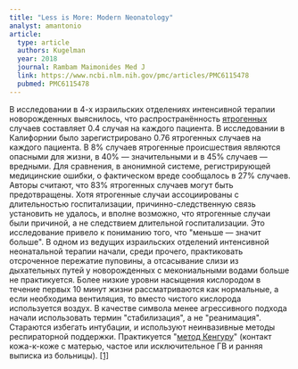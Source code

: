 ```yaml
---
title: "Less is More: Modern Neonatology"
analyst: amantonio
article:
  type: article
  authors: Kugelman
  year: 2018
  journal: Rambam Maimonides Med J
  link: https://www.ncbi.nlm.nih.gov/pmc/articles/PMC6115478
  pubmed: PMC6115478
---
```


В исследовании в 4-х израильских отделениях интенсивной терапии новорожденных выяснилось, что распространённость [ятрогенных](https://ru.wikipedia.org/wiki/Ятрогения) случаев составляет 0.4 случая на каждого пациента. В исследовании в Калифорнии было зарегистрировано 0.76 ятрогенных случаев на каждого пациента. В 8% случаев ятрогенные происшествия являются опасными для жизни, в 40% — значительными и в 45% случаев — вредными. Для сравнения, в анонимной системе, регистрирующей медицинские ошибки, о фактическом вреде сообщалось в 27% случаев. Авторы считают, что 83% ятрогенных случаев могут быть предотвращены.
Хотя ятрогенные случаи ассоциированы с длительностью госпитализации, причинно-следственную связь установить не удалось, и вполне возможно, что ятрогенные случаи были причиной, а не следствием длительной госпитализации.
Это исследование привело к пониманию того, что "меньше — значит больше". В одном из ведущих израильских отделений интенсивной неонатальной терапии начали, среди прочего, практиковать отсроченное пережатие пуповины, а отсасывание слизи из дыхательных путей у новорожденных с мекониальными водами больше не практикуется. Более низкие уровни насыщения кислородом в течение первых 10 минут жизни рассматриваются как нормальные, а если необходима вентиляция, то вместо чистого кислорода используется воздух. В качестве символа менее агрессивного подхода начали использовать термин "стабилизация", а не "реанимация". Стараются избегать интубации, и используют неинвазивные методы респираторной поддержки. Практикуется "[метод Кенгуру](https://ru.wikipedia.org/wiki/Метод_кенгуру)" (контакт кожа-к-коже с матерью, частое или исключительное ГВ и ранняя выписка из больницы). [[1]](https://www.ncbi.nlm.nih.gov/pubmed/30733962)
